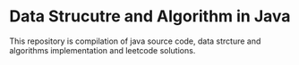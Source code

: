 # Data Strucutre and Algorithm in Java

This repository is compilation of java source code, data strcture and algorithms implementation and leetcode solutions.


